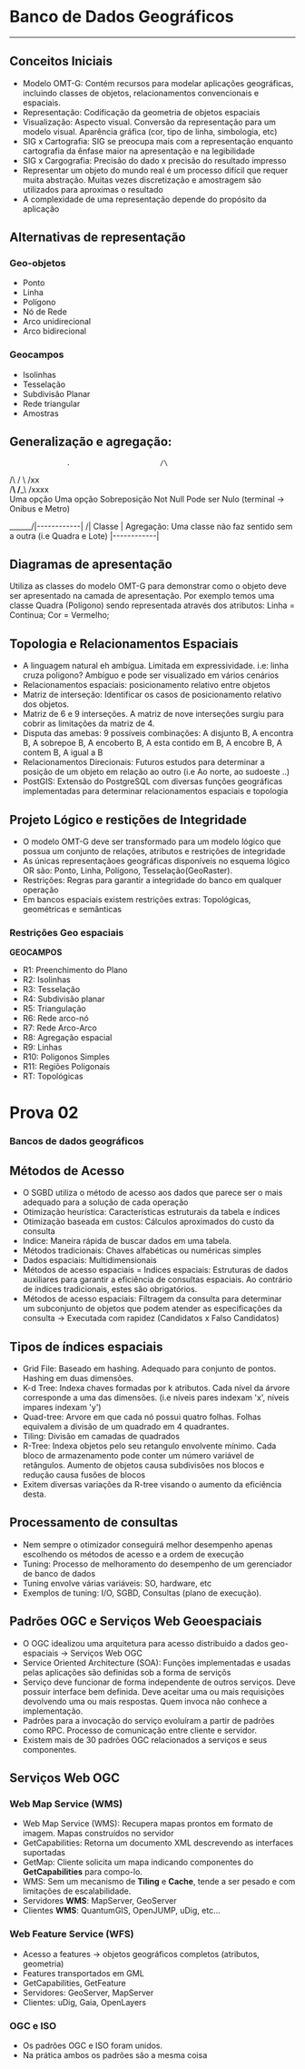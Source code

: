 # Banco de Dados Geográficos
----------------------------

## Conceitos Iniciais

* Modelo OMT-G: Contém recursos para modelar aplicações geográficas, incluindo classes de objetos, relacionamentos convencionais e espaciais.
* Representação: Codificação da geometria de objetos espaciais
* Visualização: Aspecto visual. Conversão da representação para um modelo visual. Aparência gráfica (cor, tipo de linha, simbologia, etc)
* SIG x Cartografia: SIG se preocupa mais com a representação enquanto cartografia da ênfase maior na apresentação e na legibilidade
* SIG x Cargografia: Precisão do dado x precisão do resultado impresso
* Representar um objeto do mundo real é um processo difícil que requer muita abstração. Muitas vezes discretização e amostragem são utilizados para aproximas o resultado
* A complexidade de uma representação depende do propósito da aplicação

## Alternativas de representação

### Geo-objetos
* Ponto
* Linha
* Polígono
* Nó de Rede
* Arco unidirecional
* Arco bidirecional

### Geocampos
* Isolinhas
* Tesselação
* Subdivisão Planar
* Rede triangular
* Amostras

## Generalização e agregação:

				  .			 			 /\
 /\				 / \					/xx\
/__\			/___\	 	  		   /xxxx\
Uma opção	   Uma opção  			Sobreposição
Not Null 	  Pode ser Nulo	      (terminal -> Onibus e Metro)


______/\|------------|
      \/| Classe     | Agregação: Uma classe não faz sentido sem a outra (i.e Quadra e Lote)
		|------------|


## Diagramas de apresentação

Utiliza as classes do modelo OMT-G para demonstrar como o objeto deve ser apresentado na camada de apresentação. 
Por exemplo temos uma classe Quadra (Polígono) sendo representada através dos atributos: Linha = Continua; Cor = Vermelho;

## Topologia e Relacionamentos Espaciais

* A linguagem natural eh ambígua. Limitada em expressividade. i.e: linha cruza poligono? Ambíguo e pode ser visualizado em vários cenários
* Relacionamentos espaciais: posicionamento relativo entre objetos
* Matriz de interseção: Identificar os casos de posicionamento relativo dos objetos.
* Matriz de 6 e 9 interseções. A matriz de nove interseções surgiu para cobrir as limitações da matriz de 4.
* Disputa das amebas: 9 possíveis combinações: A disjunto B, A encontra B, A sobrepoe B, A encoberto B, A esta contido em B, A encobre B, A contem B, A igual a B
* Relacionamentos Direcionais: Futuros estudos para determinar a posição de um objeto em relação ao outro (i.e Ao norte, ao sudoeste ..)
* PostGIS: Extensão do PostgreSQL com diversas funções geográficas implementadas para determinar relacionamentos espaciais e topologia

## Projeto Lógico e restições de Integridade

* O modelo OMT-G deve ser transformado para um modelo lógico que possua um conjunto de relações, atributos e restrições de integridade
* As únicas representaçãoes geográficas disponíveis no esquema lógico OR são: Ponto, Linha, Polígono, Tesselação(GeoRaster).
* Restrições: Regras para garantir a integridade do banco em qualquer operação
* Em bancos espaciais existem restrições extras: Topológicas, geométricas e semânticas

### Restrições Geo espaciais
**GEOCAMPOS**
* R1: Preenchimento do Plano 
* R2: Isolinhas
* R3: Tesselação
* R4: Subdivisão planar
* R5: Triangulação
* R6: Rede arco-nó
* R7: Rede Arco-Arco
* R8: Agregação espacial
* R9: Linhas
* R10: Poligonos Simples
* R11: Regiões Poligonais
* RT: Topológicas

# Prova 02
### Bancos de dados geográficos

## Métodos de Acesso
* O SGBD utiliza o método de acesso aos dados que parece ser o mais adequado para a solução de cada operação
* Otimização heurística: Características estruturais da tabela e índices
* Otimização baseada em custos: Cálculos aproximados do custo da consulta
* Indice: Maneira rápida de buscar dados em uma tabela.
* Métodos tradicionais: Chaves alfabéticas ou numéricas simples
* Dados espaciais: Multidimensionais
* Métodos de acesso espaciais = Indices espaciais: Estruturas de dados auxiliares para garantir a eficiência de consultas espaciais. Ao contrário de índices tradicionais, estes são obrigatórios.
* Métodos de acesso espaciais: Filtragem da consulta para determinar um subconjunto de objetos que podem atender as especificações da consulta -> Executada com rapidez (Candidatos x Falso Candidatos)


## Tipos de índices espaciais
* Grid File: Baseado em hashing. Adequado para conjunto de pontos. Hashing em duas dimensões.
* K-d Tree: Indexa chaves formadas por k atributos. Cada nível da árvore corresponde a uma das dimensões. (i.e níveis pares indexam 'x', níveis impares indexam 'y')
* Quad-tree: Arvore em que cada nó possui quatro folhas. Folhas equivalem a divisão de um quadrado em 4 quadrantes.
* Tiling: Divisão em camadas de quadrados
* R-Tree: Indexa objetos pelo seu retangulo envolvente mínimo. Cada bloco de armazenamento pode conter um número variável de retângulos. Aumento de objetos causa subdivisões nos blocos e redução causa fusões de blocos
* Exitem diversas variações da R-tree visando o aumento da eficiência desta.

## Processamento de consultas
* Nem sempre o otimizador conseguirá melhor desempenho apenas escolhendo os métodos de acesso e a ordem de execução
* Tuning: Processo de melhoramento do desempenho de um gerenciador de banco de dados
* Tuning envolve várias variáveis: SO, hardware, etc
* Exemplos de tuning: I/O, SGBD, Consultas (plano de execução).

## Padrões OGC e Serviços Web Geoespaciais
* O OGC idealizou uma arquitetura para acesso distribuido a dados geo-espaciais -> Serviços Web OGC
* Service Oriented Architecture (SOA): Funções implementadas e usadas pelas aplicações são definidas sob a forma de serviçõs
* Serviço deve funcionar de forma independente de outros serviços. Deve possuir interface bem definida. Deve aceitar uma ou mais requisições devolvendo uma ou mais respostas. Quem invoca não conhece a implementação. 
* Padrões para a invocação do serviço evoluíram a partir de padrões como RPC. Processo de comunicação entre cliente e servidor.
* Existem mais de 30 padrões OGC relacionados a serviços e seus componentes.

## Serviços Web OGC

### Web Map Service (WMS)

* Web Map Service (WMS): Recupera mapas prontos em formato de imagem. Mapas construídos no servidor
* GetCapabilities: Retorna um documento XML descrevendo as interfaces suportadas
* GetMap: Cliente solicita um mapa indicando componentes do **GetCapabilities** para compo-lo.
* WMS: Sem um mecanismo de **Tiling** e **Cache**, tende a ser pesado e com limitações de escalabilidade. 
* Servidores **WMS**: MapServer, GeoServer
* Clientes **WMS**: QuantumGIS, OpenJUMP, uDig, etc...

### Web Feature Service (WFS)

* Acesso a features -> objetos geográficos completos (atributos, geometria)
* Features transportados em GML
* GetCapabilities, GetFeature
* Servidores: GeoServer, MapServer
* Clientes: uDig, Gaia, OpenLayers

### OGC e ISO
* Os padrões OGC e ISO foram unidos.
* Na prática ambos os padrões são a mesma coisa
